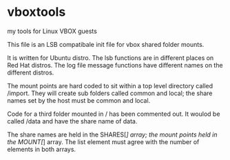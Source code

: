 # vboxtools
my tools for Linux VBOX guests

This file is an LSB compatibale init file for vbox shared folder mounts.

It is written for Ubuntu distro. The lsb functions are in different places on Red Hat distros.  The log file message functions have different names on the different distros.

The mount points are hard coded to sit within a top level directory called /import. They will create sub folders called common and local; the share names set by the host must be common and local. 

Code for a third folder mounted in / has been commented out. It woulod be called /data and have the share name of data. 

The share names are held in the SHARES[*] array; the mount points held in the MOUNT[*] array. The list element must agree with the number of elements in both arrays.
